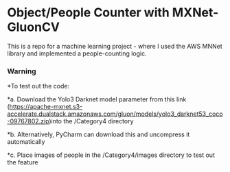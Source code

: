 # Object/People Counter with MXNet-GluonCV

This is a repo for a machine learning project - where I used the AWS MNNet library and implemented a people-counting logic. 

### Warning


*To test out the code: 

*a. Download the Yolo3 Darknet model parameter from this link (https://apache-mxnet.s3-accelerate.dualstack.amazonaws.com/gluon/models/yolo3_darknet53_coco-09767802.zip)into the /Category4 directory 

*b. Alternatively, PyCharm can download this and uncompress it automatically 

*c. Place images of people in the /Category4/images directory to test out the feature

